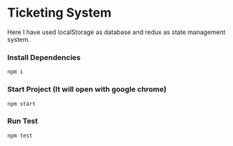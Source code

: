 # Ticketing System

Here I have used localStorage as database and redux as state management system.

### Install Dependencies

```
npm i
```

### Start Project (It will open with google chrome)

```
npm start
```

### Run Test

```
npm test
```
